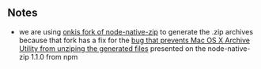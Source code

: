 


Notes
------

- we are using [onkis fork of node-native-zip](https://github.com/onkis/node-native-zip)
to generate the .zip archives because that fork has a fix for the
[bug that prevents Mac OS X Archive Utility from unziping the generated files](https://github.com/janjongboom/node-native-zip/issues/9) presented on the node-native-zip 1.1.0 from npm